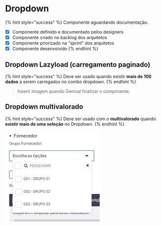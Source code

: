 # Dropdown

{% hint style="success" %}
Componente aguardando documentação.

* [x] Componente definido e documentado pelos designers
* [x] Componente criado no backlog dos arquitetos
* [x] Componente priorizado na "sprint" dos arquitetos
* [x] Componente desenvolvido
{% endhint %}

## **Dropdown Lazyload (carregamento paginado)**

{% hint style="success" %}
Deve ser usado quando existir **mais de 100 dados** a serem carregados no combo dropdown.
{% endhint %}

> Inserir imagem quando Genival finalizar o componente.

## **Dropdown multivalorado**

{% hint style="success" %}
Deve ser usado com o **multivalorado** quando **existir mais de uma seleção** no Dropdown.
{% endhint %}

![](<../.gitbook/assets/image (502).png>)
